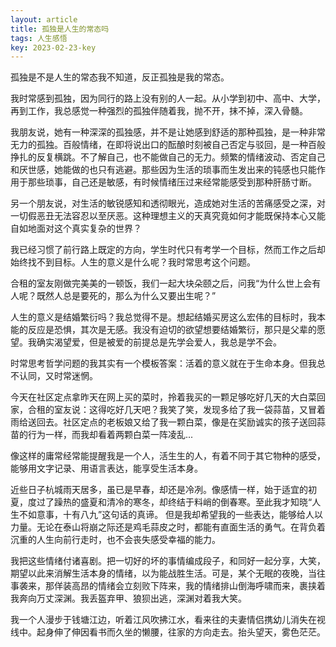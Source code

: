 ```yaml
---
layout: article
title: 孤独是人生的常态吗
tags: 人生感悟
key: 2023-02-23-key
---
```

孤独是不是人生的常态我不知道，反正孤独是我的常态。

我时常感到孤独，因为同行的路上没有别的人一起。从小学到初中、高中、大学，再到工作，我总感觉一种强烈的孤独伴随着我，抛不开，抹不掉，深入骨髓。

我朋友说，她有一种深深的孤独感，并不是让她感到舒适的那种孤独，是一种非常无力的孤独。百般情绪，在即将说出口的酝酿时刻被自己否定与驳回，是一种百般挣扎的反复横跳。不了解自己，也不能做自己的无力。频繁的情绪波动、否定自己和厌世感，她能做的也只有逃避。那些因为生活的琐事而生发出来的钝感也只能作用于那些琐事，自己还是敏感，有时候情绪压过来经常能感受到那种肝肠寸断。

另一个朋友说，对生活的敏锐感知和透彻眼光，造成她对生活的苦痛感受之深，对一切假恶丑无法容忍以至厌恶。这种理想主义的天真究竟如何才能既保持本心又能自如地面对这个真实复杂的世界？

我已经习惯了前行路上既定的方向，学生时代只有考学一个目标，然而工作之后却始终找不到目标。人生的意义是什么呢？我时常思考这个问题。

合租的室友刚做完美美的一顿饭，我们一起大块朵颐之后，问我“为什么世上会有人呢？既然人总是要死的，那么为什么又要出生呢？”

人生的意义是结婚繁衍吗？我总觉得不是。想起结婚买房这么宏伟的目标时，我本能的反应是恐惧，其次是无感。我没有迫切的欲望想要结婚繁衍，那只是父辈的愿望。我确实渴望爱，但是被爱的前提总是先学会爱人，我总是学不会。

时常思考哲学问题的我其实有一个模板答案：活着的意义就在于生命本身。但我总不认同，又时常迷惘。

今天在社区定点拿昨天在网上买的菜时，拎着我买的一颗足够吃好几天的大白菜回家，合租的室友说：这得吃好几天吧？我笑了笑，发现多给了我一袋蒜苗，又冒着雨给送回去。社区定点的老板娘又给了我一颗白菜，像是在奖励诚实的孩子送回蒜苗的行为一样，而我却看着两颗白菜一阵凌乱...

像这样的庸常经常能提醒我是一个人，活生生的人，有着不同于其它物种的感受，能够用文字记录、用语言表达，能享受生活本身。

近些日子杭城雨天居多，虽已是早春，却还是冷冽。像感情一样，始于适宜的初夏，度过了躁热的盛夏和清冷的寒冬，却终结于料峭的倒春寒。至此我才知晓“人生不如意事，十有八九”这句话的真谛。
但是我却希望我的一些表达，能够给人以力量。无论在泰山将崩之际还是鸡毛蒜皮之时，都能有直面生活的勇气。在背负着沉重的人生向前行走时，也不会丧失感受幸福的能力。

我把这些情绪付诸喜剧。把一切好的坏的事情编成段子，和同好一起分享，大笑，期望以此来消解生活本身的情绪，以为能战胜生活。可是，某个无眠的夜晚，当往事袭来，那佯装高昂的情绪会立刻败下阵来，我的情绪排山倒海呼啸而来，裹挟着我奔向万丈深渊。我丢盔弃甲、狼狈出逃，深渊对着我大笑。

我一个人漫步于钱塘江边，听着江风吹拂江水，看来往的夫妻情侣携幼儿消失在视线中。起身伸了伸因看书而久坐的懒腰，往家的方向走去。抬头望天，雾色茫茫。